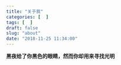 ```yaml
---
title: "关于我"
categories: [  ]
tags: [  ]
draft: false
slug: "about"
date: "2018-11-25 11:34:00"
---
```


**黑夜给了你黑色的眼睛，然而你却用来寻找光明**